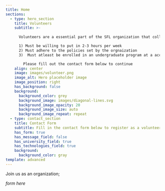 ```yaml
---
title: Home
sections:
  - type: hero_section
    title: Volunteers
    subtitle: >-
      
      Volunteers are a essential part of the SFL organization that collaborate together to spread positivity in the community by helping out at the organization. The following are the requirements if you’re willing to become apart of the volunteer commitee:  

      1) Must be willing to put in 2-3 hours per week
      2) Must adhere to the policies set by the orgnaization 
      3)  Must atleast be enrolled in an undergraduate program at a accredited institution  

        Please fill out the contact form below to continue
    align: center
    image: images/volunteer.png
    image_alt: Hero placeholder image
    image_position: right
    has_background: false
    background:
      background_color: grey
      background_image: images/diagonal-lines.svg
      background_image_opacity: 20
      background_image_size: auto
      background_image_repeat: repeat
  - type: contact_section 
    title: Contact Form 
    subtitle: Fill in the contact form below to register as a volunteer for SFL!
    has_form: true 
    has_message_field: false
    has_university_field: true
    has_technologies_field: true
    background:
      background_color: gray
template: advanced
---
```


Join us as an organization;

_form here_